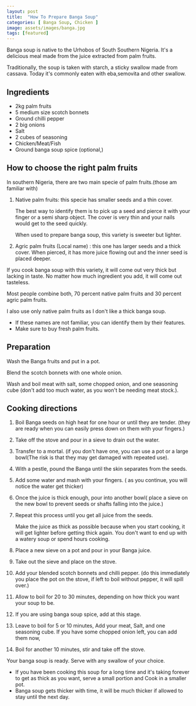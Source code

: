 ```yaml
---
layout: post
title:  "How To Prepare Banga Soup"
categories: [ Banga Soup, Chicken ]
image: assets/images/banga.jpg
tags: [featured]
---
```


 
Banga soup is native to the Urhobos of South Southern Nigeria. It's a delicious meal made from the juice extracted from palm fruits. 

Traditionally, the soup is taken with starch, a sticky swallow made from cassava. Today it's commonly eaten with eba,semovita and other swallow.

## Ingredients 

- 2kg palm fruits
- 5 medium size scotch bonnets 
- Ground chilli pepper 
- 2  big onions
- Salt
- 2 cubes of seasoning
- Chicken/Meat/Fish
- Ground banga soup spice (optional,)

## How to choose the right palm fruits

In southern Nigeria, there are two main specie of palm fruits.(those am familiar with) 

1. Native palm fruits:  this specie has smaller seeds and a thin cover.
   
   The best way to identify them is to pick up a seed and pierce it with your finger or a  semi sharp object. The cover is very thin and your nails would get to the seed quickly. 
   
   When used to prepare banga soup, this variety is sweeter but lighter.
2. Agric palm fruits (Local name) : this one has larger seeds and a thick cover. When pierced, it has more juice flowing out and the inner seed is placed deeper. 
   
If you cook banga soup with this variety, it  will come out very thick but lacking in taste. No matter how much ingredient you add, it will come out tasteless. 

Most people combine both, 70 percent native palm fruits and 30 percent agric palm fruits.

I also use only native palm fruits as I don't like a thick banga soup. 
* If these names are not familiar, you can identify them by their features. 
* Make sure to buy fresh palm fruits. 

## Preparation 

Wash the Banga fruits and put in a pot. 

Blend the scotch bonnets with one whole onion. 

Wash and boil meat with salt, some chopped onion, and one seasoning cube (don't add too much water, as you won't be needing meat stock.).

## Cooking directions 

1. Boil Banga seeds on high heat for one hour or until they are tender. (they are ready when you can easily press down on them with your fingers.) 
2. Take off the stove and pour in a sieve to drain out the water. 
3. Transfer to a mortal. (if you don't have one, you can use a pot or a large bowl(The risk is that they may get damaged with repeated use). 
4. With a pestle, pound the Banga until the skin separates from the seeds. 
5. Add some water and mash with your fingers. ( as you continue, you will notice the water get thicker) 
6. Once the juice is thick enough, pour into another bowl( place a sieve on the new bowl to prevent seeds or shafts falling into the juice.) 
7. Repeat this process until you get all juice from the seeds.
   
   Make the juice as thick as possible because when you start cooking, it will get lighter before getting thick again. You don't want to end up with a watery soup or spend hours cooking.
8. Place a new sieve on a pot and pour in your Banga juice.
9.  Take out the sieve and place on the stove. 
10. Add your blended scotch bonnets and chilli pepper. (do this immediately you place the pot on the stove, if left to boil without pepper, it will spill over.) 
11. Allow to boil for 20 to 30 minutes, depending on how thick you want your soup to be. 
12. If you are using banga soup spice, add at this stage. 
    
13. Leave to boil for 5 or 10 minutes, Add your meat, Salt, and one seasoning cube. If you have some chopped onion left, you can add them now, 
    
14. Boil for another 10 minutes, stir  and take off the stove.
   
Your banga soup is ready. Serve with any swallow of your choice. 

* If you have been cooking this soup for a long time and it's taking forever to get as thick as you want, serve a small portion and Cook in a smaller pot. 
* Banga soup gets thicker with time, it will be much thicker if allowed to stay until the next day. 






